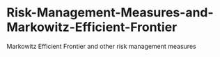 # Risk-Management-Measures-and-Markowitz-Efficient-Frontier
Markowitz Efficient Frontier and other risk management measures
